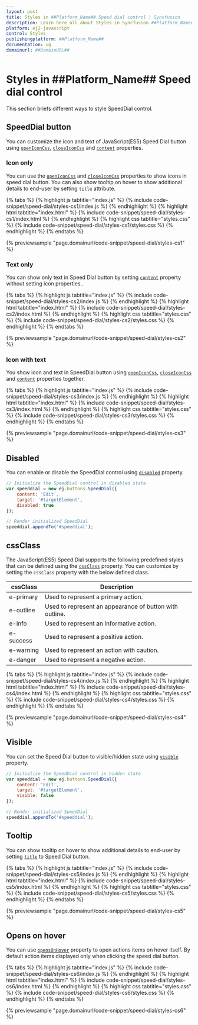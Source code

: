 ```yaml
---
layout: post
title: Styles in ##Platform_Name## Speed dial control | Syncfusion
description: Learn here all about Styles in Syncfusion ##Platform_Name## Speed dial control of Syncfusion Essential JS 2 and more.
platform: ej2-javascript
control: Styles 
publishingplatform: ##Platform_Name##
documentation: ug
domainurl: ##DomainURL##
---
```


# Styles in ##Platform_Name## Speed dial control

This section briefs different ways to style SpeedDial control.

## SpeedDial button

You can customize the icon and text of JavaScript(ES5) Speed Dial button using [`openIconCss`](../api/speed-dial#openiconcss), [`closeIconCss`](../api/speed-dial#closeiconcss) and [`content`](../api/speed-dial#content) properties.

### Icon only

You can use the [`openIconCss`](../api/speed-dial#openiconcss) and [`closeIconCss`](../api/speed-dial#closeiconcss) properties to show icons in speed dial button. You can also show tooltip on hover to show additional details to end-user by setting `title` attribute.

{% tabs %}
{% highlight js tabtitle="index.js" %}
{% include code-snippet/speed-dial/styles-cs1/index.js %}
{% endhighlight %}
{% highlight html tabtitle="index.html" %}
{% include code-snippet/speed-dial/styles-cs1/index.html %}
{% endhighlight %}
{% highlight css tabtitle="styles.css" %}
{% include code-snippet/speed-dial/styles-cs1/styles.css %}
{% endhighlight %}
{% endtabs %}
        
{% previewsample "page.domainurl/code-snippet/speed-dial/styles-cs1" %}

### Text only

You can show only text in Speed Dial button by setting [`content`](../api/speed-dial#content) property  without setting icon properties..

{% tabs %}
{% highlight js tabtitle="index.js" %}
{% include code-snippet/speed-dial/styles-cs2/index.js %}
{% endhighlight %}
{% highlight html tabtitle="index.html" %}
{% include code-snippet/speed-dial/styles-cs2/index.html %}
{% endhighlight %}
{% highlight css tabtitle="styles.css" %}
{% include code-snippet/speed-dial/styles-cs2/styles.css %}
{% endhighlight %}
{% endtabs %}
        
{% previewsample "page.domainurl/code-snippet/speed-dial/styles-cs2" %}

### Icon with text

You show icon and text in SpeedDial button using [`openIconCss`](../api/speed-dial#openiconcss), [`closeIconCss`](../api/speed-dial#closeiconcss) and [`content`](../api/speed-dial#content) properties together.

{% tabs %}
{% highlight js tabtitle="index.js" %}
{% include code-snippet/speed-dial/styles-cs3/index.js %}
{% endhighlight %}
{% highlight html tabtitle="index.html" %}
{% include code-snippet/speed-dial/styles-cs3/index.html %}
{% endhighlight %}
{% highlight css tabtitle="styles.css" %}
{% include code-snippet/speed-dial/styles-cs3/styles.css %}
{% endhighlight %}
{% endtabs %}
        
{% previewsample "page.domainurl/code-snippet/speed-dial/styles-cs3" %}

## Disabled

You can enable or disable the SpeedDial control using [`disabled`](../api/speed-dial#disabled) property.

```js
// Initialize the SpeedDial control in disabled state
var speeddial = new ej.buttons.SpeedDial({
    content: 'Edit',
    target: '#targetElement',
    disabled: true
});

// Render initialized SpeedDial
speeddial.appendTo('#speeddial');
```

## cssClass

The JavaScript(ES5) Speed Dial supports the following predefined styles that can be defined using the [`cssClass`](../api/speed-dial#cssclass) property. You can customize by setting the `cssClass` property with the below defined class.

| cssClass | Description |
| -------- | -------- |
| e-primary | Used to represent a primary action. |
| e-outline |  Used to represent an appearance of button with outline. |
| e-info |  Used to represent an informative action. |
| e-success | Used to represent a positive action. |
| e-warning | Used to represent an action with caution. |
| e-danger | Used to represent a negative action. |

{% tabs %}
{% highlight js tabtitle="index.js" %}
{% include code-snippet/speed-dial/styles-cs4/index.js %}
{% endhighlight %}
{% highlight html tabtitle="index.html" %}
{% include code-snippet/speed-dial/styles-cs4/index.html %}
{% endhighlight %}
{% highlight css tabtitle="styles.css" %}
{% include code-snippet/speed-dial/styles-cs4/styles.css %}
{% endhighlight %}
{% endtabs %}
        
{% previewsample "page.domainurl/code-snippet/speed-dial/styles-cs4" %}

## Visible

You can set the Speed Dial button to visible/hidden state using [`visible`](../api/speed-dial#visible) property.

```js
// Initialize the SpeedDial control in hidden state
var speeddial = new ej.buttons.SpeedDial({
    content: 'Edit',
    target: '#targetElement',
    visible: false
});

// Render initialized SpeedDial
speeddial.appendTo('#speeddial');
```

## Tooltip

You can show tooltip on hover to show additional details to end-user by setting [`title`](../api/speed-dial/speedDialItemModel/#title) to Speed Dial button.

{% tabs %}
{% highlight js tabtitle="index.js" %}
{% include code-snippet/speed-dial/styles-cs5/index.js %}
{% endhighlight %}
{% highlight html tabtitle="index.html" %}
{% include code-snippet/speed-dial/styles-cs5/index.html %}
{% endhighlight %}
{% highlight css tabtitle="styles.css" %}
{% include code-snippet/speed-dial/styles-cs5/styles.css %}
{% endhighlight %}
{% endtabs %}
        
{% previewsample "page.domainurl/code-snippet/speed-dial/styles-cs5" %}

## Opens on hover

You can use [`opensOnHover`](../api/speed-dial#opensonhover) property to open actions items on hover itself. By default action items displayed only when clicking the speed dial button.

{% tabs %}
{% highlight js tabtitle="index.js" %}
{% include code-snippet/speed-dial/styles-cs6/index.js %}
{% endhighlight %}
{% highlight html tabtitle="index.html" %}
{% include code-snippet/speed-dial/styles-cs6/index.html %}
{% endhighlight %}
{% highlight css tabtitle="styles.css" %}
{% include code-snippet/speed-dial/styles-cs6/styles.css %}
{% endhighlight %}
{% endtabs %}
        
{% previewsample "page.domainurl/code-snippet/speed-dial/styles-cs6" %}
